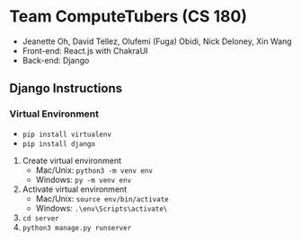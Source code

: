 # Team ComputeTubers (CS 180)
- Jeanette Oh, David Tellez, Olufemi (Fuga) Obidi, Nick Deloney, Xin Wang
- Front-end: React.js with ChakraUI
- Back-end: Django
## Django Instructions
### Virtual Environment
* `pip install virtualenv`
* `pip install django`
1. Create virtual environment
   * Mac/Unix: `python3 -m venv env`
   * Windows: `py -m venv env`
2. Activate virtual environment
   * Mac/Unix: `source env/bin/activate`
   * Windows: `.\env\Scripts\activate\`
3. `cd server` 
4. `python3 manage.py runserver`